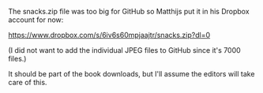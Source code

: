 The snacks.zip file was too big for GitHub so Matthijs put it in his Dropbox account for now: 

https://www.dropbox.com/s/6iv6s60mpjaajtr/snacks.zip?dl=0

(I did not want to add the individual JPEG files to GitHub since it's 7000 files.)

It should be part of the book downloads, but I'll assume the editors will take care of this.